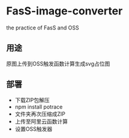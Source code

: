 # FasS-image-converter
the practice of FasS and OSS 

## 用途
原图上传到OSS触发函数计算生成svg占位图

## 部署
- 下载ZIP包解压
- npm install potrace  
- 文件夹再次压缩成ZIP
- 上传至阿里云函数计算
- 设置OSS触发器